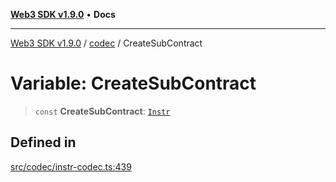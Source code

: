 [**Web3 SDK v1.9.0**](../../../README.md) • **Docs**

***

[Web3 SDK v1.9.0](../../../globals.md) / [codec](../README.md) / CreateSubContract

# Variable: CreateSubContract

> `const` **CreateSubContract**: [`Instr`](../type-aliases/Instr.md)

## Defined in

[src/codec/instr-codec.ts:439](https://github.com/Mystic-Nayy/alephium-web3/blob/ee41f5e0e7d7fb0b155fe62f05b2ac03772895ca/packages/web3/src/codec/instr-codec.ts#L439)

